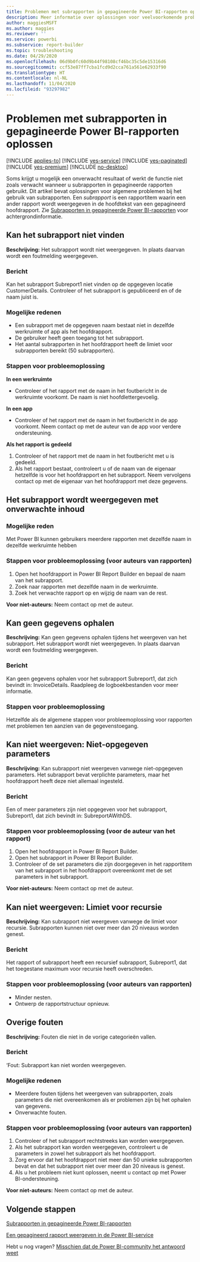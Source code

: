 ```yaml
---
title: Problemen met subrapporten in gepagineerde Power BI-rapporten oplossen
description: Meer informatie over oplossingen voor veelvoorkomende problemen bij het gebruik van subrapporten, die rapportitems zijn binnen een gepagineerd rapport.
author: maggiesMSFT
ms.author: maggies
ms.reviewer: ''
ms.service: powerbi
ms.subservice: report-builder
ms.topic: troubleshooting
ms.date: 04/29/2020
ms.openlocfilehash: 06d9b0fc60d9b44f98108cf46bc35c5de15316d6
ms.sourcegitcommit: ccf53e87ff7cba1fcd9d2cca761a561e62933f90
ms.translationtype: HT
ms.contentlocale: nl-NL
ms.lasthandoff: 11/04/2020
ms.locfileid: "93297982"
---
```

# <a name="troubleshoot-subreports-in-power-bi-paginated-reports"></a>Problemen met subrapporten in gepagineerde Power BI-rapporten oplossen

[!INCLUDE [applies-to](../includes/applies-to.md)] [!INCLUDE [yes-service](../includes/yes-service.md)] [!INCLUDE [yes-paginated](../includes/yes-paginated.md)] [!INCLUDE [yes-premium](../includes/yes-premium.md)] [!INCLUDE [no-desktop](../includes/no-desktop.md)] 

Soms krijgt u mogelijk een onverwacht resultaat of werkt de functie niet zoals verwacht wanneer u subrapporten in gepagineerde rapporten gebruikt. Dit artikel bevat oplossingen voor algemene problemen bij het gebruik van subrapporten. Een *subrapport* is een rapportitem waarin een ander rapport wordt weergegeven in de hoofdtekst van een gepagineerd hoofdrapport. Zie [Subrapporten in gepagineerde Power BI-rapporten](subreports.md) voor achtergrondinformatie.

## <a name="subreport-couldnt-be-found"></a>Kan het subrapport niet vinden

**Beschrijving:** Het subrapport wordt niet weergegeven. In plaats daarvan wordt een foutmelding weergegeven.

### <a name="message"></a>Bericht

Kan het subrapport Subreport1 niet vinden op de opgegeven locatie CustomerDetails. Controleer of het subrapport is gepubliceerd en of de naam juist is.

### <a name="possible-reasons"></a>Mogelijke redenen

- Een subrapport met de opgegeven naam bestaat niet in dezelfde werkruimte of app als het hoofdrapport.
- De gebruiker heeft geen toegang tot het subrapport.
- Het aantal subrapporten in het hoofdrapport heeft de limiet voor subrapporten bereikt (50 subrapporten).

### <a name="troubleshooting-steps"></a>Stappen voor probleemoplossing

**In een werkruimte**

- Controleer of het rapport met de naam in het foutbericht in de werkruimte voorkomt. De naam is niet hoofdlettergevoelig.

**In een app**

- Controleer of het rapport met de naam in het foutbericht in de app voorkomt. Neem contact op met de auteur van de app voor verdere ondersteuning.

**Als het rapport is gedeeld**

1. Controleer of het rapport met de naam in het foutbericht met u is gedeeld.
2. Als het rapport bestaat, controleert u of de naam van de eigenaar hetzelfde is voor het hoofdrapport en het subrapport. Neem vervolgens contact op met de eigenaar van het hoofdrapport met deze gegevens.

## <a name="subreport-renders-with-unexpected-content"></a>Het subrapport wordt weergegeven met onverwachte inhoud

### <a name="possible-reason"></a>Mogelijke reden

Met Power BI kunnen gebruikers meerdere rapporten met dezelfde naam in dezelfde werkruimte hebben

### <a name="troubleshooting-steps-for-report-authors"></a>Stappen voor probleemoplossing (voor auteurs van rapporten)

1. Open het hoofdrapport in Power BI Report Builder en bepaal de naam van het subrapport.
2. Zoek naar rapporten met dezelfde naam in de werkruimte.
3. Zoek het verwachte rapport op en wijzig de naam van de rest.

**Voor niet-auteurs:** Neem contact op met de auteur.

## <a name="data-retrieval-fails"></a>Kan geen gegevens ophalen

**Beschrijving:** Kan geen gegevens ophalen tijdens het weergeven van het subrapport. Het subrapport wordt niet weergegeven. In plaats daarvan wordt een foutmelding weergegeven.

### <a name="message"></a>Bericht

Kan geen gegevens ophalen voor het subrapport Subreport1, dat zich bevindt in: InvoiceDetails. Raadpleeg de logboekbestanden voor meer informatie.

### <a name="troubleshooting-steps"></a>Stappen voor probleemoplossing

Hetzelfde als de algemene stappen voor probleemoplossing voor rapporten met problemen ten aanzien van de gegevenstoegang.

## <a name="rendering-fails-unspecified-parameters"></a>Kan niet weergeven: Niet-opgegeven parameters

**Beschrijving:** Kan subrapport niet weergeven vanwege niet-opgegeven parameters. Het subrapport bevat verplichte parameters, maar het hoofdrapport heeft deze niet allemaal ingesteld.

### <a name="message"></a>Bericht 
Een of meer parameters zijn niet opgegeven voor het subrapport, Subreport1, dat zich bevindt in: SubreportAWithDS.

### <a name="troubleshooting-steps-for-the-report-author"></a>Stappen voor probleemoplossing (voor de auteur van het rapport)

1. Open het hoofdrapport in Power BI Report Builder.
2. Open het subrapport in Power BI Report Builder.
3. Controleer of de set parameters die zijn doorgegeven in het rapportitem van het subrapport in het hoofdrapport overeenkomt met de set parameters in het subrapport.

**Voor niet-auteurs:** Neem contact op met de auteur.

## <a name="rendering-fails-recursion-limit"></a>Kan niet weergeven: Limiet voor recursie

**Beschrijving:** Kan subrapport niet weergeven vanwege de limiet voor recursie. Subrapporten kunnen niet over meer dan 20 niveaus worden genest.

### <a name="message"></a>Bericht

Het rapport of subrapport heeft een recursief subrapport, Subreport1, dat het toegestane maximum voor recursie heeft overschreden.

### <a name="troubleshooting-steps-for-report-authors"></a>Stappen voor probleemoplossing (voor auteurs van rapporten)

- Minder nesten.
- Ontwerp de rapportstructuur opnieuw.

## <a name="other-errors"></a>Overige fouten

**Beschrijving:** Fouten die niet in de vorige categorieën vallen.

### <a name="message"></a>Bericht

‘Fout: Subrapport kan niet worden weergegeven.

### <a name="possible-reasons"></a>Mogelijke redenen

- Meerdere fouten tijdens het weergeven van subrapporten, zoals parameters die niet overeenkomen als er problemen zijn bij het ophalen van gegevens.
- Onverwachte fouten.

### <a name="troubleshooting-steps-for-report-authors"></a>Stappen voor probleemoplossing (voor auteurs van rapporten)

1. Controleer of het subrapport rechtstreeks kan worden weergegeven.
2. Als het subrapport kan worden weergegeven, controleert u de parameters in zowel het subrapport als het hoofdrapport.
3. Zorg ervoor dat het hoofdrapport niet meer dan 50 unieke subrapporten bevat en dat het subrapport niet over meer dan 20 niveaus is genest.
4. Als u het probleem niet kunt oplossen, neemt u contact op met Power BI-ondersteuning.

**Voor niet-auteurs:** Neem contact op met de auteur.

## <a name="next-steps"></a>Volgende stappen

[Subrapporten in gepagineerde Power BI-rapporten](subreports.md)

[Een gepagineerd rapport weergeven in de Power BI-service](../consumer/paginated-reports-view-power-bi-service.md)

Hebt u nog vragen? [Misschien dat de Power BI-community het antwoord weet](https://community.powerbi.com/)
